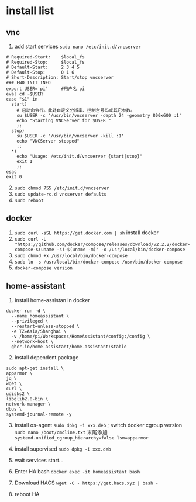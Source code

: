 <!--
 * @FilePath: \undefinedd:\git\HomeAssistant_Plus\env_pkg\install_pkg\install_list.md
 * @brief: 
 * @details: 
 * @author: Lews Hammond
 * @Date: 2023-04-08 08:05:58
 * @LastEditTime: 2023-04-08 08:32:44
 * @LastEditors: Lews Hammond
-->
install list 
===

vnc
---
1. add start services `sudo nano /etc/init.d/vncserver`
```
# Required-Start:    $local_fs
# Required-Stop:     $local_fs
# Default-Start:     2 3 4 5
# Default-Stop:      0 1 6
# Short-Description: Start/stop vncserver
### END INIT INFO
export USER='pi'     #用户名 pi
eval cd ~$USER
case "$1" in
  start)
    # 启动命令行。此处自定义分辨率、控制台号码或其它参数。
    su $USER -c '/usr/bin/vncserver -depth 24 -geometry 800x600 :1'
    echo "Starting VNCServer for $USER "
    ;;
  stop)
    su $USER -c '/usr/bin/vncserver -kill :1'
    echo "VNCServer stopped"
    ;;
  *)
    echo "Usage: /etc/init.d/vncserver {start|stop}"
    exit 1
    ;;
esac
exit 0
```
2. `sudo chmod 755 /etc/init.d/vncserver`
3. `sudo update-rc.d vncserver defaults`
4. `sudo reboot`

docker
---

1. `sudo curl -sSL https://get.docker.com | sh` install docker 
2. `sudo curl -L "https://github.com/docker/compose/releases/download/v2.2.2/docker-compose-$(uname -s)-$(uname -m)" -o /usr/local/bin/docker-compose`
3. `sudo chmod +x /usr/local/bin/docker-compose`
4. `sudo ln -s /usr/local/bin/docker-compose /usr/bin/docker-compose`
5. `docker-compose version`

home-assistant
---

1. install home-assistan in docker
```
docker run -d \
  --name homeassistant \
  --privileged \
  --restart=unless-stopped \
  -e TZ=Asia/Shanghai \
  -v /home/pi/Workspaces/HomeAssistant/config:/config \
  --network=host \
  ghcr.io/home-assistant/home-assistant:stable
```

2. install dependent package
```
sudo apt-get install \
apparmor \
jq \
wget \
curl \
udisks2 \
libglib2.0-bin \
network-manager \
dbus \
systemd-journal-remote -y
```

3. install os-agent `sudo dpkg -i xxx.deb` ; switch docker cgroup version `sudo nano /boot/cmdline.txt` 末尾添加 `systemd.unified_cgroup_hierarchy=false lsm=apparmor`

4. install supervised `sudo dpkg -i xxx.deb`

5. wait services start...

6. Enter HA bash `docker exec -it homeassistant bash`

7. Download HACS `wget -O - https://get.hacs.xyz | bash -`

8. reboot HA
